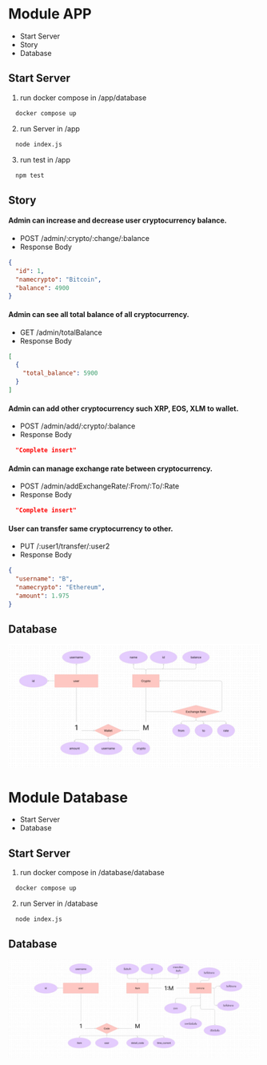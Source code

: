 # Module APP
  * Start Server
  * Story
  * Database
## Start Server
1. run docker compose in /app/database
```bash
  docker compose up
```
2. run Server in /app
```bash
  node index.js
```
3. run test in /app
```bash
  npm test
```
## Story
#### Admin can increase and decrease user cryptocurrency balance.
* POST /admin/:crypto/:change/:balance
* Response Body
```json
{
  "id": 1,
  "namecrypto": "Bitcoin",
  "balance": 4900
}
```
#### Admin can see all total balance of all cryptocurrency.
* GET /admin/totalBalance
* Response Body
```json
[
  {
    "total_balance": 5900
  }
]
```
#### Admin can add other cryptocurrency such XRP, EOS, XLM to wallet.
* POST /admin/add/:crypto/:balance
* Response Body
```json
  "Complete insert"
```
#### Admin can manage exchange rate between cryptocurrency.
* POST /admin/addExchangeRate/:From/:To/:Rate
* Response Body
```json
  "Complete insert"
```
#### User can transfer same cryptocurrency to other.
* PUT /:user1/transfer/:user2
* Response Body
```json
{
  "username": "B",
  "namecrypto": "Ethereum",
  "amount": 1.975
}
```
## Database
![Alt text](./app/img/db_Crypto.jpg)



# Module Database
  * Start Server
  * Database
## Start Server
1. run docker compose in /database/database
```bash
  docker compose up
```
2. run Server in /database
```bash
  node index.js
```
## Database
![Alt text](./database/img/db_Item.jpg)
